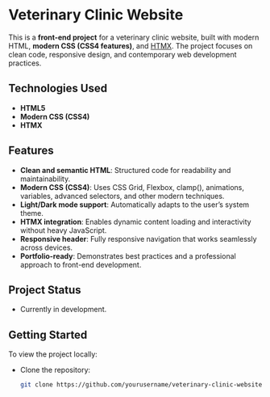 # Veterinary Clinic Website

This is a **front-end project** for a veterinary clinic website, built with modern HTML, **modern CSS (CSS4 features)**, and [HTMX](https://htmx.org/). The project focuses on clean code, responsive design, and contemporary web development practices.

## Technologies Used

- **HTML5**  
- **Modern CSS (CSS4)**  
- **HTMX**

## Features

- **Clean and semantic HTML**: Structured code for readability and maintainability.
- **Modern CSS (CSS4)**: Uses CSS Grid, Flexbox, clamp(), animations, variables, advanced selectors, and other modern techniques.
- **Light/Dark mode support**: Automatically adapts to the user’s system theme.
- **HTMX integration**: Enables dynamic content loading and interactivity without heavy JavaScript.
- **Responsive header**: Fully responsive navigation that works seamlessly across devices.
- **Portfolio-ready**: Demonstrates best practices and a professional approach to front-end development.


## Project Status

- Currently in development.

## Getting Started

To view the project locally:

- Clone the repository:
   
   ```bash
   git clone https://github.com/yourusername/veterinary-clinic-website.git
